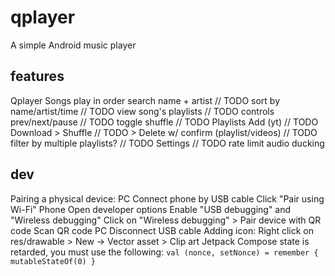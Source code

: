 # qplayer
A simple Android music player

## features
Qplayer
  Songs
    play in order
    search name + artist // TODO
    sort by name/artist/time // TODO
    view song's playlists // TODO
    controls
      prev/next/pause // TODO
      toggle shuffle // TODO
  Playlists
    Add (yt) // TODO
      Download
    > Shuffle // TODO
    > Delete w/ confirm (playlist/videos) // TODO
  filter by multiple playlists? // TODO
  Settings // TODO
    rate limit
    audio ducking

## dev
Pairing a physical device:
  PC
    Connect phone by USB cable
    Click "Pair using Wi-Fi"
  Phone
    Open developer options
    Enable "USB debugging" and "Wireless debugging"
    Click on "Wireless debugging" > Pair device with QR code
    Scan QR code
  PC
    Disconnect USB cable
Adding icon:
  Right click on res/drawable > New -> Vector asset > Clip art
Jetpack Compose state is retarded, you must use the following:
  `val (nonce, setNonce) = remember { mutableStateOf(0) }`